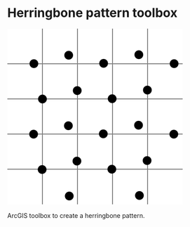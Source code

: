 # Herringbone pattern toolbox

![Herringbone pattern example](herringbone.inkscape.svg)

ArcGIS toolbox to create a herringbone pattern.
